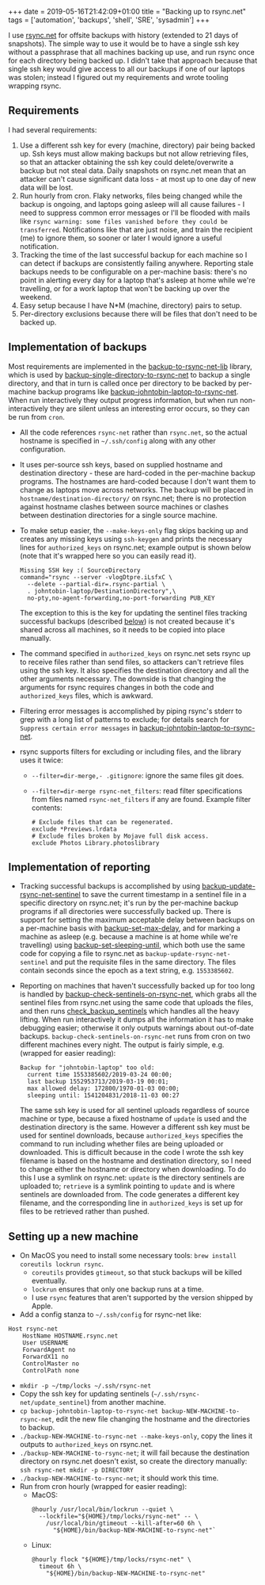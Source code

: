 +++
date = 2019-05-16T21:42:09+01:00
title = "Backing up to rsync.net"
tags = ['automation', 'backups', 'shell', 'SRE', 'sysadmin']
+++

I use [rsync.net](https://www.rsync.net/) for offsite backups with history
(extended to 21 days of snapshots).  The simple way to use it would be to have a
single ssh key without a passphrase that all machines backing up use, and run
rsync once for each directory being backed up.  I didn't take that approach
because that single ssh key would give access to all our backups if one of our
laptops was stolen; instead I figured out my requirements and wrote tooling
wrapping rsync.

## Requirements

I had several requirements:

1.  Use a different ssh key for every (machine, directory) pair being backed up.
    Ssh keys must allow making backups but not allow retrieving files, so that
    an attacker obtaining the ssh key could delete/overwrite a backup but not
    steal data.  Daily snapshots on rsync.net mean that an attacker can't cause
    significant data loss - at most up to one day of new data will be lost.
1.  Run hourly from cron.  Flaky networks, files being changed while the backup
    is ongoing, and laptops going asleep will all cause failures - I need to
    suppress common error messages or I'll be flooded with mails like `rsync
    warning: some files vanished before they could be transferred`.
    Notifications like that are just noise, and train the recipient (me) to
    ignore them, so sooner or later I would ignore a useful notification.
1.  Tracking the time of the last successful backup for each machine so I can
    detect if backups are consistently failing anywhere.  Reporting stale
    backups needs to be configurable on a per-machine basis: there's no point in
    alerting every day for a laptop that's asleep at home while we're
    travelling, or for a work laptop that won't be backing up over the weekend.
1.  Easy setup because I have N*M (machine, directory) pairs to setup.
1.  Per-directory exclusions because there will be files that don't need to be
    backed up.

## Implementation of backups

Most requirements are implemented in the
[backup-to-rsync-net-lib](https://github.com/tobinjt/bin/blob/master/backup-to-rsync-net-lib)
library, which is used by
[backup-single-directory-to-rsync-net](https://github.com/tobinjt/bin/blob/master/backup-single-directory-to-rsync-net)
to backup a single directory, and that in turn is called once per directory to
be backed by per-machine backup programs like
[backup-johntobin-laptop-to-rsync-net](https://github.com/tobinjt/bin/blob/master/backup-johntobin-laptop-to-rsync-net).
When run interactively they output progress information, but when run
non-interactively they are silent unless an interesting error occurs, so they
can be run from `cron`.

*   All the code references `rsync-net` rather than `rsync.net`, so the actual
    hostname is specified in `~/.ssh/config` along with any other configuration.
*   It uses per-source ssh keys, based on supplied hostname and destination
    directory - these are hard-coded in the per-machine backup programs.  The
    hostnames are hard-coded because I don't want them to change as laptops move
    across networks.  The backup will be placed in
    `hostname/destination-directory/` on rsync.net; there is no protection
    against hostname clashes between source machines or clashes between
    destination directories for a single source machine.
*   To make setup easier, the `--make-keys-only` flag skips backing up and
    creates any missing keys using `ssh-keygen` and prints the necessary lines
    for `authorized_keys` on rsync.net; example output is shown below (note that
    it's wrapped here so you can easily read it).

    ```
    Missing SSH key :( SourceDirectory
    command="rsync --server -vlogDtpre.iLsfxC \
      --delete --partial-dir=.rsync-partial \
      . johntobin-laptop/DestinationDirectory",\
      no-pty,no-agent-forwarding,no-port-forwarding PUB_KEY
    ```

    The exception to this is the key for updating the sentinel files tracking
    successful backups (described [below](#tracking-successful-backups)) is not
    created because it's shared across all machines, so it needs to be copied
    into place manually.

*   The command specified in `authorized_keys` on rsync.net sets rsync up to
    receive files rather than send files, so attackers can't retrieve files
    using the ssh key.  It also specifies the destination directory and all the
    other arguments necessary.  The downside is that changing the arguments for
    rsync requires changes in both the code and `authorized_keys` files, which
    is awkward.
*   Filtering error messages is accomplished by piping rsync's stderr to grep
    with a long list of patterns to exclude; for details search for `Suppress
    certain error messages` in
    [backup-johntobin-laptop-to-rsync-net](https://github.com/tobinjt/bin/blob/master/backup-johntobin-laptop-to-rsync-net).
*   rsync supports filters for excluding or including files, and the library
    uses it twice:
    *   `--filter=dir-merge,- .gitignore`: ignore the same files git does.
    *   `--filter=dir-merge rsync-net_filters`: read filter specifications from
        files named `rsync-net_filters` if any are found.  Example filter
        contents:

        ```
        # Exclude files that can be regenerated.
        exclude *Previews.lrdata
        # Exclude files broken by Mojave full disk access.
        exclude Photos Library.photoslibrary
        ```

## Implementation of reporting

*   <a name="tracking-successful-backups"></a> Tracking successful backups is
    accomplished by using
    [backup-update-rsync-net-sentinel](https://github.com/tobinjt/bin/blob/master/backup-update-rsync-net-sentinel)
    to save the current timestamp in a sentinel file in a specific directory on
    rsync.net; it's run by the per-machine backup programs if all directories
    were successfully backed up.  There is support for setting the maximum
    acceptable delay between backups on a per-machine basis with
    [backup-set-max-delay](https://github.com/tobinjt/bin/blob/master/backup-set-max-delay),
    and for marking a machine as asleep (e.g. because a machine is at home while
    we're travelling) using
    [backup-set-sleeping-until](https://github.com/tobinjt/bin/blob/master/backup-set-sleeping-until),
    which both use the same code for copying a file to rsync.net as
    `backup-update-rsync-net-sentinel` and put the requisite files in the same
    directory.  The files contain seconds since the epoch as a text string, e.g.
    `1553385602`.
*   Reporting on machines that haven't successfully backed up for too long is
    handled by
    [backup-check-sentinels-on-rsync-net](https://github.com/tobinjt/bin/blob/master/backup-check-sentinels-on-rsync-net),
    which grabs all the sentinel files from rsync.net using the same code that
    uploads the files, and then runs
    [check_backup_sentinels](https://github.com/tobinjt/bin/blob/master/python/check_backup_sentinels.py)
    which handles all the heavy lifting.  When run interactively it dumps all
    the information it has to make debugging easier; otherwise it only outputs
    warnings about out-of-date backups.  `backup-check-sentinels-on-rsync-net`
    runs from cron on two different machines every night.  The output is fairly
    simple, e.g. (wrapped for easier reading):

    ```
    Backup for "johntobin-laptop" too old:
      current time 1553385602/2019-03-24 00:00;
      last backup 1552953713/2019-03-19 00:01;
      max allowed delay: 172800/1970-01-03 00:00;
      sleeping until: 1541204831/2018-11-03 00:27
    ```

    The same ssh key is used for all sentinel uploads regardless of source
    machine or type, because a fixed hostname of `update` is used and the
    destination directory is the same.  However a different ssh key must be used
    for sentinel downloads, because `authorized_keys` specifies the command to
    run including whether files are being uploaded or downloaded.  This is
    difficult because in the code I wrote the ssh key filename is based on the
    hostname and destination directory, so I need to change either the hostname
    or directory when downloading.  To do this I use a symlink on rsync.net:
    `update` is the directory sentinels are uploaded to; `retrieve` is a symlink
    pointing to `update` and is where sentinels are downloaded from.  The code
    generates a different key filename, and the corresponding line in
    `authorized_keys` is set up for files to be retrieved rather than pushed.

## Setting up a new machine

*   On MacOS you need to install some necessary tools:
    `brew install coreutils lockrun rsync`.
    *   `coreutils` provides `gtimeout`, so that stuck backups will be killed
        eventually.
    *   `lockrun` ensures that only one backup runs at a time.
    *   I use `rsync` features that aren't supported by the version shipped by
        Apple.
*   Add a config stanza to `~/.ssh/config` for rsync-net like:

```sshconfig
Host rsync-net
    HostName HOSTNAME.rsync.net
    User USERNAME
    ForwardAgent no
    ForwardX11 no
    ControlMaster no
    ControlPath none
```

*   `mkdir -p ~/tmp/locks ~/.ssh/rsync-net`
*   Copy the ssh key for updating sentinels (`~/.ssh/rsync-net/update_sentinel`)
    from another machine.
*   `cp backup-johntobin-laptop-to-rsync-net backup-NEW-MACHINE-to-rsync-net`,
    edit the new file changing the hostname and the directories to backup.
*   `./backup-NEW-MACHINE-to-rsync-net --make-keys-only`, copy the lines it
    outputs to `authorized_keys` on rsync.net.
*   `./backup-NEW-MACHINE-to-rsync-net`; it will fail because the destination
    directory on rsync.net doesn't exist, so create the directory manually: `ssh
    rsync-net mkdir -p DIRECTORY`
*   `./backup-NEW-MACHINE-to-rsync-net`; it should work this time.
*   Run from cron hourly (wrapped for easier reading):
    *   MacOS:
        ```
        @hourly /usr/local/bin/lockrun --quiet \
          --lockfile="${HOME}/tmp/locks/rsync-net" -- \
            /usr/local/bin/gtimeout --kill-after=60 6h \
              "${HOME}/bin/backup-NEW-MACHINE-to-rsync-net"`
        ```
    *   Linux:
        ```
        @hourly flock "${HOME}/tmp/locks/rsync-net" \
          timeout 6h \
            "${HOME}/bin/backup-NEW-MACHINE-to-rsync-net"
        ```
